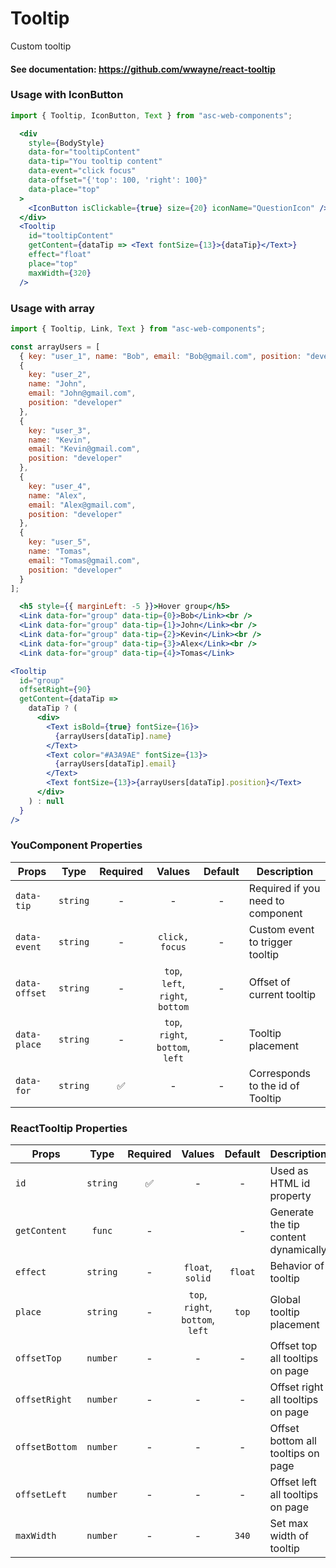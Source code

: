 # Tooltip

Custom tooltip

#### See documentation: https://github.com/wwayne/react-tooltip

### Usage with IconButton

```js
import { Tooltip, IconButton, Text } from "asc-web-components";
```

```jsx
  <div
    style={BodyStyle}
    data-for="tooltipContent"
    data-tip="You tooltip content"
    data-event="click focus"
    data-offset="{'top': 100, 'right': 100}"
    data-place="top"
  >
    <IconButton isClickable={true} size={20} iconName="QuestionIcon" />
  </div>
  <Tooltip
    id="tooltipContent"
    getContent={dataTip => <Text fontSize={13}>{dataTip}</Text>}
    effect="float"
    place="top"
    maxWidth={320}
  />
```

### Usage with array

```js
import { Tooltip, Link, Text } from "asc-web-components";
```

```js
const arrayUsers = [
  { key: "user_1", name: "Bob", email: "Bob@gmail.com", position: "developer" },
  {
    key: "user_2",
    name: "John",
    email: "John@gmail.com",
    position: "developer"
  },
  {
    key: "user_3",
    name: "Kevin",
    email: "Kevin@gmail.com",
    position: "developer"
  },
  {
    key: "user_4",
    name: "Alex",
    email: "Alex@gmail.com",
    position: "developer"
  },
  {
    key: "user_5",
    name: "Tomas",
    email: "Tomas@gmail.com",
    position: "developer"
  }
];
```

```jsx
  <h5 style={{ marginLeft: -5 }}>Hover group</h5>
  <Link data-for="group" data-tip={0}>Bob</Link><br />
  <Link data-for="group" data-tip={1}>John</Link><br />
  <Link data-for="group" data-tip={2}>Kevin</Link><br />
  <Link data-for="group" data-tip={3}>Alex</Link><br />
  <Link data-for="group" data-tip={4}>Tomas</Link>
```

```jsx
<Tooltip
  id="group"
  offsetRight={90}
  getContent={dataTip =>
    dataTip ? (
      <div>
        <Text isBold={true} fontSize={16}>
          {arrayUsers[dataTip].name}
        </Text>
        <Text color="#A3A9AE" fontSize={13}>
          {arrayUsers[dataTip].email}
        </Text>
        <Text fontSize={13}>{arrayUsers[dataTip].position}</Text>
      </div>
    ) : null
  }
/>
```

### YouComponent Properties

| Props         |   Type   | Required |              Values              | Default | Description                       |
| ------------- | :------: | :------: | :------------------------------: | :-----: | --------------------------------- |
| `data-tip`    | `string` |    -     |                -                 |    -    | Required if you need to component |
| `data-event`  | `string` |    -     |          `click, focus`          |    -    | Custom event to trigger tooltip   |
| `data-offset` | `string` |    -     | `top`, `left`, `right`, `bottom` |    -    | Offset of current tooltip         |
| `data-place`  | `string` |    -     | `top`, `right`, `bottom`, `left` |    -    | Tooltip placement                 |
| `data-for`    | `string` |    ✅    |                -                 |    -    | Corresponds to the id of Tooltip  |

### ReactTooltip Properties

| Props          |   Type   | Required |              Values              | Default | Description                          |
| -------------- | :------: | :------: | :------------------------------: | :-----: | ------------------------------------ |
| `id`           | `string` |    ✅    |                -                 |    -    | Used as HTML id property             |
| `getContent`   |  `func`  |    -     |                                  |    -    | Generate the tip content dynamically |
| `effect`       | `string` |    -     |         `float`, `solid`         | `float` | Behavior of tooltip                  |
| `place`        | `string` |    -     | `top`, `right`, `bottom`, `left` |  `top`  | Global tooltip placement             |
| `offsetTop`    | `number` |    -     |                -                 |    -    | Offset top all tooltips on page      |
| `offsetRight`  | `number` |    -     |                -                 |    -    | Offset right all tooltips on page    |
| `offsetBottom` | `number` |    -     |                -                 |    -    | Offset bottom all tooltips on page   |
| `offsetLeft`   | `number` |    -     |                -                 |    -    | Offset left all tooltips on page     |
| `maxWidth`     | `number` |    -     |                -                 |  `340`  | Set max width of tooltip             |
